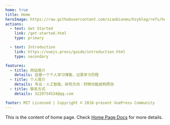 ```yaml
---
home: true
title: Home
heroImage: https://raw.githubusercontent.com/xiaobianmu/hzyblog/refs/heads/main/%E4%B9%8C%E5%85%B0%E9%BA%A6%E6%9C%B5%E5%A4%B4%E5%83%8F2.png
actions:
  - text: Get Started
    link: /get-started.html
    type: primary

  - text: Introduction
    link: https://vuejs.press/guide/introduction.html
    type: secondary

features:
  - title: 网站简介
    details: 这是一个个人学习博客，记录学习历程
  - title: 个人简介
    details: 专业：人工智能，研究方向：药物功能结构预测
  - title: 联系方式
    details: 3229754534@qq.com

footer: MIT Licensed | Copyright © 2018-present VuePress Community
---
```


This is the content of home page. Check [Home Page Docs][default-theme-home] for more details.

[default-theme-home]: https://vuejs.press/reference/default-theme/frontmatter.html#home-page
